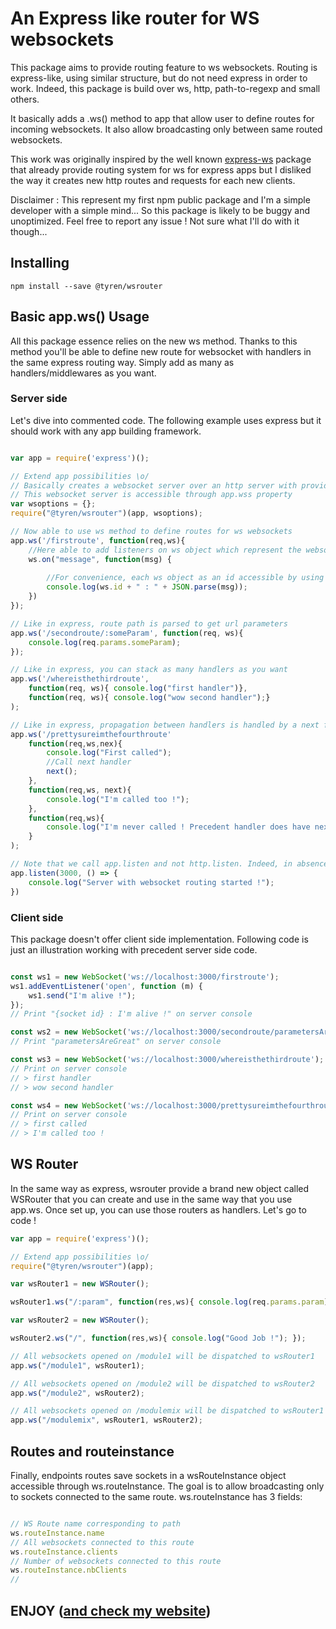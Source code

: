 # An Express like router for WS websockets

This package aims to provide routing feature to ws websockets. Routing is express-like, using similar structure, but do not need express in order to work. Indeed, this package is build over ws, http, path-to-regexp and small others.

It basically adds a .ws() method to app that allow user to define routes for incoming websockets. It also allow broadcasting only between same routed websockets.

This work was originally inspired by the well known [express-ws](https://github.com/HenningM/express-ws) package that already provide routing system for ws for express apps but I disliked the way it creates new http routes and requests for each new clients.

Disclaimer : This represent my first npm public package and I'm a simple developer with a simple mind... So this package is likely to be buggy and unoptimized. Feel free to report any issue ! Not sure what I'll do with it though...

## Installing

```
npm install --save @tyren/wsrouter
```


## Basic app.<span></span>ws() Usage

All this package essence relies on the new ws method. Thanks to this method you'll be able to define new route for websocket with handlers in the same express routing way. Simply add as many as handlers/middlewares as you want.

### Server side

Let's dive into commented code.
The following example uses express but it should work with any app building framework.

```js

var app = require('express')();

// Extend app possibilities \o/
// Basically creates a websocket server over an http server with provided options.
// This websocket server is accessible through app.wss property
var wsoptions = {};
require("@tyren/wsrouter")(app, wsoptions);

// Now able to use ws method to define routes for ws websockets
app.ws('/firstroute', function(req,ws){
    //Here able to add listeners on ws object which represent the websocket
    ws.on("message", function(msg) {
        
        //For convenience, each ws object as an id accessible by using ws.id
        console.log(ws.id + " : " + JSON.parse(msg));
    })
});

// Like in express, route path is parsed to get url parameters
app.ws('/secondroute/:someParam', function(req, ws){
    console.log(req.params.someParam);
});

// Like in express, you can stack as many handlers as you want
app.ws('/whereisthethirdroute', 
    function(req, ws){ console.log("first handler")}, 
    function(req, ws){ console.log("wow second handler");}
);

// Like in express, propagation between handlers is handled by a next function, that you may call or not 
app.ws('/prettysureimthefourthroute'
    function(req,ws,nex){
        console.log("First called");
        //Call next handler
        next();
    },
    function(req,ws, next){
        console.log("I'm called too !");
    },
    function(req,ws){
        console.log("I'm never called ! Precedent handler does have next parameter but never calls it...");
    }
);

// Note that we call app.listen and not http.listen. Indeed, in absence of http server passed along the app, this package creates a plain new httpServer.
app.listen(3000, () => {
    console.log("Server with websocket routing started !");
})

```

### Client side

This package doesn't offer client side implementation. Following code is just an illustration working with precedent server side code.

```js

const ws1 = new WebSocket('ws://localhost:3000/firstroute');
ws1.addEventListener('open', function (m) { 
    ws1.send("I'm alive !");
});
// Print "{socket id} : I'm alive !" on server console

const ws2 = new WebSocket('ws://localhost:3000/secondroute/parametersAreGreat');
// Print "parametersAreGreat" on server console

const ws3 = new WebSocket('ws://localhost:3000/whereisthethirdroute');
// Print on server console
// > first handler
// > wow second handler

const ws4 = new WebSocket('ws://localhost:3000/prettysureimthefourthroute');
// Print on server console
// > first called
// > I'm called too !

```

## WS Router

In the same way as express, wsrouter provide a brand new object called WSRouter that you can create and use in the same way that you use app.ws. Once set up, you can use those routers as handlers. Let's go to code !

```js
var app = require('express')();

// Extend app possibilities \o/
require("@tyren/wsrouter")(app);

var wsRouter1 = new WSRouter();

wsRouter1.ws("/:param", function(res,ws){ console.log(req.params.param); });

var wsRouter2 = new WSRouter();

wsRouter2.ws("/", function(res,ws){ console.log("Good Job !"); });

// All websockets opened on /module1 will be dispatched to wsRouter1
app.ws("/module1", wsRouter1);

// All websockets opened on /module2 will be dispatched to wsRouter2
app.ws("/module2", wsRouter2);

// All websockets opened on /modulemix will be dispatched to wsRouter1 and wsRouter2
app.ws("/modulemix", wsRouter1, wsRouter2);

```

## Routes and routeinstance

Finally, endpoints routes save sockets in a wsRouteInstance object accessible through ws.routeInstance. The goal is to allow broadcasting only to sockets connected to the same route.
ws.routeInstance has 3 fields:

```js

// WS Route name corresponding to path
ws.routeInstance.name
// All websockets connected to this route
ws.routeInstance.clients
// Number of websockets connected to this route
ws.routeInstance.nbClients
// 
```

## ENJOY ([and check my website](https://tilab.fr))




